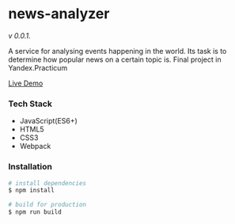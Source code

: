# news-analyzer

_v 0.0.1._ 

A service for analysing events happening in the world. Its task is to determine how popular news on a certain topic is. Final project in Yandex.Practicum

[Live Demo](https://ninanazarova.github.io/news-analyzer/)

### Tech Stack
- JavaScript(ES6+)
- HTML5
- CSS3
- Webpack

### Installation
```bash
# install dependencies
$ npm install

# build for production
$ npm run build

```

